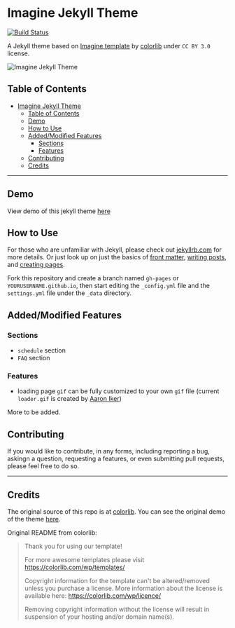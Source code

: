 #  Imagine Jekyll Theme
  
  
[![Build Status](https://travis-ci.org/icheft/imagine-jekyll-theme.svg?branch=master)](https://travis-ci.org/icheft/imagine-jekyll-theme)
  
A Jekyll theme based on [Imagine template](https://colorlib.com/wp/template/imagine/ ) by [colorlib](https://colorlib.com/ ) under `CC BY 3.0` license.
  
![Imagine Jekyll Theme](https://i.imgur.com/ADeQpe0.png "Imagine Jekyll Theme")
  
##  Table of Contents
  
  
- [Imagine Jekyll Theme](#imagine-jekyll-theme)
  - [Table of Contents](#table-of-contents)
  - [Demo](#demo)
  - [How to Use](#how-to-use)
  - [Added/Modified Features](#addedmodified-features)
    - [Sections](#sections)
    - [Features](#features)
  - [Contributing](#contributing)
  - [Credits](#credits)
  
***
  
##  Demo
  
View demo of this jekyll theme [here](https://icheft.github.io/imagine-jekyll-theme )
  
##  How to Use
  
  
For those who are unfamiliar with Jekyll, please check out [jekyllrb.com](https://jekyllrb.com/ ) for more details. 
Or just look up on just the basics of [front matter](https://jekyllrb.com/docs/frontmatter/ ), [writing posts](https://jekyllrb.com/docs/posts/ ), 
and [creating pages](https://jekyllrb.com/docs/pages/ ).
  
Fork this repository and create a branch named `gh-pages` or `YOURUSERNAME.github.io`, then start editing the `_config.yml` file and the `settings.yml` file under the `_data` directory.
  
##  Added/Modified Features
  
  
###  Sections
  
+ `schedule` section
+ `FAQ` section
  
###  Features
  
+ loading page `gif` can be fully customized to your own `gif` file (current `loader.gif` is created by [Aaron Iker](https://dribbble.com/shots/5533600-Loading-boxes?utm_source=Clipboard_Shot&utm_campaign=ai&utm_content=Loading%20boxes&utm_medium=Social_Share))
  
More to be added. 

##  Contributing
  
  
If you would like to contribute, in any forms, including reporting a bug, askingn a question, requesting a features, or even submitting pull requests, please feel free to do so. 
  
***
  
##  Credits
  
The original source of this repo is at [colorlib](https://colorlib.com/wp/template/imagine/ ). You can see the original demo of the theme [here](https://colorlib.com/preview/theme/imagine/ ).
  
Original README from colorlib: 
  
> Thank you for using our template!
> 
> For more awesome templates please visit https://colorlib.com/wp/templates/
> 
> Copyright information for the template can't be altered/removed unless you purchase a license.
> More information about the license is available here: https://colorlib.com/wp/licence/
> 
> Removing copyright information without the license will result in suspension of your hosting and/or domain name(s).
  